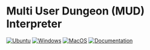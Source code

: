# Multi User Dungeon (MUD) Interpreter

[![Ubuntu](https://github.com/Galfurian/mud_interpreter/actions/workflows/ubuntu.yml/badge.svg)](https://github.com/Galfurian/mud_interpreter/actions/workflows/ubuntu.yml)
[![Windows](https://github.com/Galfurian/mud_interpreter/actions/workflows/windows.yml/badge.svg)](https://github.com/Galfurian/mud_interpreter/actions/workflows/windows.yml)
[![MacOS](https://github.com/Galfurian/mud_interpreter/actions/workflows/macos.yml/badge.svg)](https://github.com/Galfurian/mud_interpreter/actions/workflows/macos.yml)
[![Documentation](https://github.com/Galfurian/mud_interpreter/actions/workflows/documentation.yml/badge.svg)](https://github.com/Galfurian/mud_interpreter/actions/workflows/documentation.yml)

